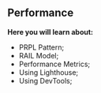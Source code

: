 ## Performance

**Here you will learn about:**

- PRPL Pattern;
- RAIL Model;
- Performance Metrics;
- Using Lighthouse;
- Using DevTools;
